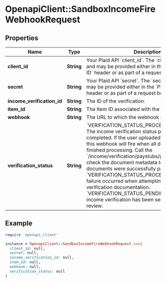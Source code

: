# OpenapiClient::SandboxIncomeFireWebhookRequest

## Properties

| Name | Type | Description | Notes |
| ---- | ---- | ----------- | ----- |
| **client_id** | **String** | Your Plaid API &#x60;client_id&#x60;. The &#x60;client_id&#x60; is required and may be provided either in the &#x60;PLAID-CLIENT-ID&#x60; header or as part of a request body. | [optional] |
| **secret** | **String** | Your Plaid API &#x60;secret&#x60;. The &#x60;secret&#x60; is required and may be provided either in the &#x60;PLAID-SECRET&#x60; header or as part of a request body. | [optional] |
| **income_verification_id** | **String** | The ID of the verification. |  |
| **item_id** | **String** | The Item ID associated with the verification. |  |
| **webhook** | **String** | The URL to which the webhook should be sent. |  |
| **verification_status** | **String** | &#x60;VERIFICATION_STATUS_PROCESSING_COMPLETE&#x60;: The income verification status processing has completed. If the user uploaded multiple documents, this webhook will fire when all documents have finished processing. Call the &#x60;/income/verification/paystubs/get&#x60; endpoint and check the document metadata to see which documents were successfully parsed.  &#x60;VERIFICATION_STATUS_PROCESSING_FAILED&#x60;: A failure occurred when attempting to process the verification documentation.  &#x60;VERIFICATION_STATUS_PENDING_APPROVAL&#x60;: The income verification has been sent to the user for review. |  |

## Example

```ruby
require 'openapi_client'

instance = OpenapiClient::SandboxIncomeFireWebhookRequest.new(
  client_id: null,
  secret: null,
  income_verification_id: null,
  item_id: null,
  webhook: null,
  verification_status: null
)
```

